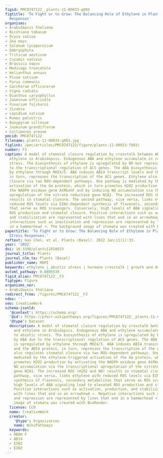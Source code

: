 ```yaml
---
figid: PMC8747122__plants-11-00033-g003
figtitle: 'To Fight or to Grow: The Balancing Role of Ethylene in Plant Abiotic Stress
  Responses'
organisms:
- Arabidopsis thaliana
- Nicotiana tabacum
- Oryza sativa
- Zea mays
- Solanum lycopersicum
- Embryophyta
- Triticum aestivum
- Cucumis sativus
- Brassica napus
- Medicago truncatula
- Helianthus annuus
- Pisum sativum
- Pyrus communis
- Saccharum officinarum
- Vigna radiata
- Dianthus caryophyllus
- Jasminum officinale
- Fusarium fujikuroi
- Zizania
- Lepidium sativum
- Rumex palustris
- Dasypyrum villosum
- Jasminum grandiflorum
- Collimonas arenae
pmcid: PMC8747122
filename: plants-11-00033-g003.jpg
figlink: /pmc/articles/PMC8747122/figure/plants-11-00033-f003/
number: F3
caption: A model of stomatal closure regulation by crosstalk between ABA, BR, and
  ethylene in Arabidopsis. Endogenous ABA and ethylene accumulate in response to abiotic
  stress. The biosynthesis of ethylene is upregulated by BR but repressed by ABA due
  to the transcriptional regulation of ACS genes. The ABA biosynthesis is upregulated
  by ethylene through MHZ4/5. ABA induces ABI4 transcript levels and the ABI4 protein,
  in turn, represses the transcription of the ACS genes. Ethylene also regulates stomatal
  closure via two ROS-dependent pathways. One pathway is mediated by the ethylene-triggered
  activation of the Gα protein, which in turn promotes H2O2 production by activating
  the NADPH oxidase gene AtRbohF and by inducing NO accumulation via the transcriptional
  upregulation of the nitrate reductase gene NIA1. The increased ROS (H2O2 and NO)
  results in stomatal closure. The second pathway, vice versa, links ethylene with
  reduced ROS levels via EIN2-dependent synthesis of flavonols, secondary metabolites
  that serve as ROS scavengers. Conversely, high levels of ABA signaling lead to elevated
  ROS production and stomatal closure. Positive interactions such as activation, production,
  and stabilization are represented with lines that end in an arrowhead →. Negative
  interactions such as inactivation and repression are represented by lines that end
  in a hammerhead ⊣. The background image of stomata was created with BioRender.
papertitle: 'To Fight or to Grow: The Balancing Role of Ethylene in Plant Abiotic
  Stress Responses.'
reftext: Hao Chen, et al. Plants (Basel). 2022 Jan;11(1):33.
year: '2022'
doi: 10.3390/plants11010033
journal_title: Plants
journal_nlm_ta: Plants (Basel)
publisher_name: MDPI
keywords: ethylene | abiotic stress | hormone crosstalk | growth and defense tradeoff
automl_pathway: 0.8805539
figid_alias: PMC8747122__F3
figtype: Figure
organisms_ner:
- Arabidopsis thaliana
redirect_from: /figures/PMC8747122__F3
ndex: ''
seo: CreativeWork
schema-jsonld:
  '@context': https://schema.org/
  '@id': https://pfocr.wikipathways.org/figures/PMC8747122__plants-11-00033-g003.html
  '@type': Dataset
  description: A model of stomatal closure regulation by crosstalk between ABA, BR,
    and ethylene in Arabidopsis. Endogenous ABA and ethylene accumulate in response
    to abiotic stress. The biosynthesis of ethylene is upregulated by BR but repressed
    by ABA due to the transcriptional regulation of ACS genes. The ABA biosynthesis
    is upregulated by ethylene through MHZ4/5. ABA induces ABI4 transcript levels
    and the ABI4 protein, in turn, represses the transcription of the ACS genes. Ethylene
    also regulates stomatal closure via two ROS-dependent pathways. One pathway is
    mediated by the ethylene-triggered activation of the Gα protein, which in turn
    promotes H2O2 production by activating the NADPH oxidase gene AtRbohF and by inducing
    NO accumulation via the transcriptional upregulation of the nitrate reductase
    gene NIA1. The increased ROS (H2O2 and NO) results in stomatal closure. The second
    pathway, vice versa, links ethylene with reduced ROS levels via EIN2-dependent
    synthesis of flavonols, secondary metabolites that serve as ROS scavengers. Conversely,
    high levels of ABA signaling lead to elevated ROS production and stomatal closure.
    Positive interactions such as activation, production, and stabilization are represented
    with lines that end in an arrowhead →. Negative interactions such as inactivation
    and repression are represented by lines that end in a hammerhead ⊣. The background
    image of stomata was created with BioRender.
  license: CC0
  name: CreativeWork
  creator:
    '@type': Organization
    name: WikiPathways
  keywords:
  - RBOH F
  - ABI4
  - EIN2
  - EIN3
---
```

